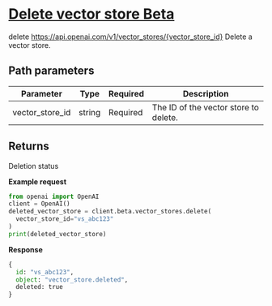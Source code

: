 # [Delete vector store Beta](/docs/api-reference/vector-stores/delete)
delete https://api.openai.com/v1/vector_stores/{vector_store_id} 
Delete a vector store. 
## Path parameters 
| Parameter | Type   | Required | Description|
| --- | --- | --- | --- |
| vector_store_id | string | Required | The ID of the vector store to delete.| 
## Returns 
Deletion status 

**Example request**
```python
from openai import OpenAI
client = OpenAI()
deleted_vector_store = client.beta.vector_stores.delete(
  vector_store_id="vs_abc123"
)
print(deleted_vector_store)
```

**Response**
```python
{
  id: "vs_abc123",
  object: "vector_store.deleted",
  deleted: true
}
```
